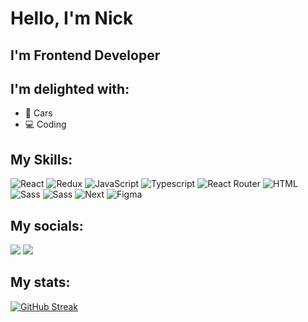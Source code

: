 # Hello, I'm Nick

## I'm Frontend Developer


## I'm delighted with:

<ul>
<li>🚗 Cars</li>
<li>💻 Coding</li>

</ul>


## My Skills:

<div>
<img alt="React" src="https://img.shields.io/badge/React-20232A?style=for-the-badge&logo=react&logoColor=61DAFB"/>
<img alt="Redux" src="https://img.shields.io/badge/Redux-593D88?style=for-the-badge&logo=redux&logoColor=white"/>
<img alt="JavaScript" src="https://img.shields.io/badge/JavaScript-323330?style=for-the-badge&logo=javascript&logoColor=F7DF1E"/>
<img alt="Typescript" src="https://img.shields.io/badge/TypeScript-007ACC?style=for-the-badge&logo=typescript&logoColor=white"/>
<img alt="React Router" src="https://img.shields.io/badge/React_Router-CA4245?style=for-the-badge&logo=react-router&logoColor=white"/>
<img alt="HTML" src="https://img.shields.io/badge/html5-%23E34F26.svg?style=for-the-badge&logo=html5&logoColor=white"/>
<img alt="Sass" src="https://img.shields.io/badge/Sass-CC6699?style=for-the-badge&logo=sass&logoColor=white"/>
<img alt="Sass" src="https://img.shields.io/badge/github-%23121011.svg?style=for-the-badge&logo=github&logoColor=white"/>
<img alt="Next" src="https://img.shields.io/badge/next.js-000000?style=for-the-badge&logo=nextdotjs&logoColor=white"/>
  <img alt="Figma" src="https://img.shields.io/badge/Figma-F24E1E?style=for-the-badge&logo=figma&logoColor=white"/>
</div>


## My socials:

<a href="https://t.me/Dragonek"><img src="https://img.shields.io/badge/Telegram-2CA5E0?style=for-the-badge&logo=telegram&logoColor=white"></img></a>
<a href="https://hh.ru/resume/6b077684ff0900c61c0039ed1f376f69417748"><img src="https://img.shields.io/badge/-HeadHunter-0088cc?style=for-the-badge&logo=Hypothesis&logoColor=white&color=red"></img></a>

## My stats:

[![GitHub Streak](http://github-readme-streak-stats.herokuapp.com?user=dragoneknp&hide_border=true&date_format=M%20j%5B%2C%20Y%5D)](https://git.io/streak-stats)


